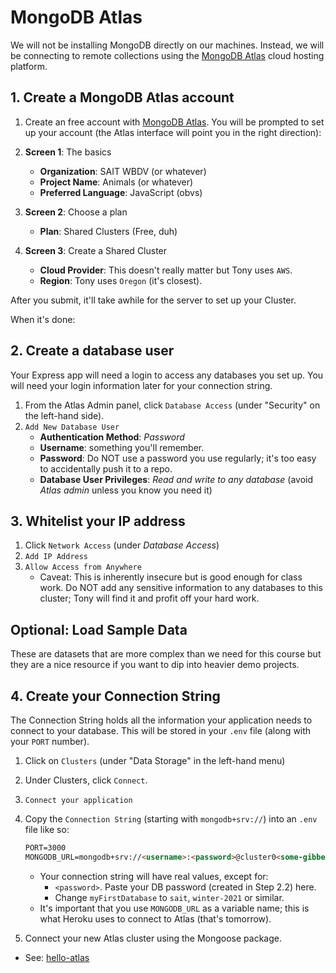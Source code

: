 # MongoDB Atlas
We will not be installing MongoDB directly on our machines. Instead, we will be connecting to remote collections using the [MongoDB Atlas](https://www.mongodb.com/cloud/atlas) cloud hosting platform. 

## 1. Create a MongoDB Atlas account
1. Create an free account with [MongoDB Atlas](https://www.mongodb.com/cloud/atlas). You will be prompted to set up your account (the Atlas interface will point you in the right direction):
2. **Screen 1**: The basics
    - **Organization**: SAIT WBDV (or whatever)
    - **Project Name**: Animals (or whatever)
    - **Preferred Language**: JavaScript (obvs)

3. **Screen 2**: Choose a plan
    - **Plan**: Shared Clusters (Free, duh)

4. **Screen 3**: Create a Shared Cluster
    - **Cloud Provider**: This doesn't really matter but Tony uses `AWS`.
    - **Region**: Tony uses `Oregon` (it's closest).

After you submit, it'll take awhile for the server to set up your Cluster.

When it's done:

## 2. Create a database user
Your Express app will need a login to access any databases you set up. You will need your login information later for your connection string.
1. From the Atlas Admin panel, click `Database Access` (under "Security" on the left-hand side).
2. `Add New Database User`
    - **Authentication Method**: _Password_
    - **Username**: something you'll remember.
    - **Password**: Do NOT use a password you use regularly; it's too easy to accidentally push it to a repo. 
    - **Database User Privileges**: _Read and write to any database_ (avoid _Atlas admin_ unless you know you need it)

## 3. Whitelist your IP address
1. Click `Network Access` (under _Database Access_)
2. `Add IP Address`
3. `Allow Access from Anywhere`
    - Caveat: This is inherently insecure but is good enough for class work. Do NOT add any sensitive information to any databases to this cluster; Tony will find it and profit off your hard work.

## Optional: Load Sample Data
These are datasets that are more complex than we need for this course but they are a nice resource if you want to dip into heavier demo projects.

## 4. Create your Connection String
The Connection String holds all the information your application needs to connect to your database. This will be stored in your `.env` file (along with your `PORT` number). 
1. Click on `Clusters` (under "Data Storage" in the left-hand menu)
2. Under Clusters, click `Connect`.
3. `Connect your application`
4. Copy the `Connection String` (starting with `mongodb+srv://`) into an `.env` file like so:

    ```html
    PORT=3000
    MONGODB_URL=mongodb+srv://<username>:<password>@cluster0<some-gibberish>.mongodb.net/myFirstDatabase?retryWrites=true&w=majority
    ```

    - Your connection string will have real values, except for:
      - `<password>`. Paste your DB password (created in Step 2.2) here.
      - Change `myFirstDatabase` to `sait`, `winter-2021` or similar.
    - It's important that you use `MONGODB_URL` as a variable name; this is what Heroku uses to connect to Atlas (that's tomorrow).
2. Connect your new Atlas cluster using the Mongoose package.
- See: [hello-atlas](https://github.com/sait-wbdv/hello-atlas)